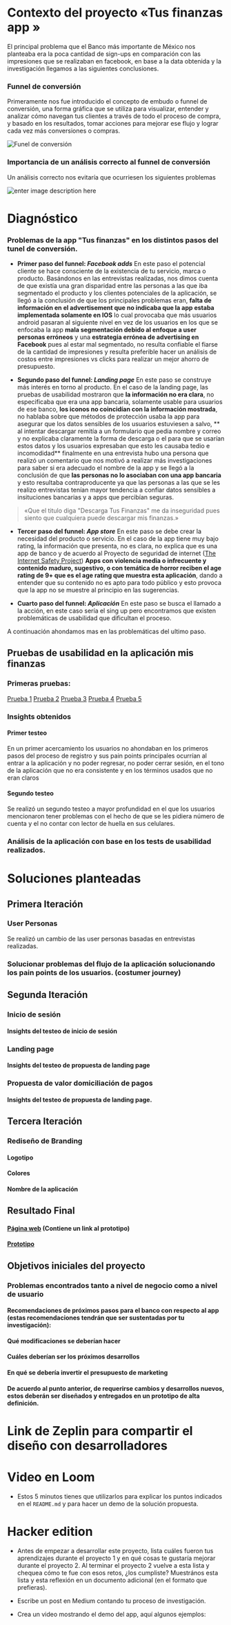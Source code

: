 # Contexto del proyecto «Tus finanzas app »
El principal problema que el Banco más importante de México nos planteaba era la poca cantidad de sign-ups en comparación con las impresiones que se realizaban en facebook, en base a la data obtenida y la investigación llegamos a las siguientes conclusiones.

### Funnel de conversión
Primeramente  nos fue introducido el concepto de embudo o funnel de conversión,  una forma gráfica que se utiliza para visualizar, entender y analizar cómo navegan tus clientes a través de todo el proceso de compra,  y basado en los resultados, tomar acciones para mejorar ese flujo y lograr cada vez más conversiones o compras.

![Funel de conversión ](https://www.nal3.com/sites/default/files/common/embudo-de-conversion-agencia-de-comunicacion-barcelona.png)

### Importancia de un análisis correcto al funnel de conversión
Un análisis correcto nos evitaría que ocurriesen los siguientes problemas

![enter image description here](https://www.nal3.com/sites/default/files/common/embudo-de-conversion-agencia-de-comunicacion-barcelona2.png)

 # Diagnóstico
 ### Problemas de la app "Tus finanzas" en los distintos pasos del tunel de conversión.
 -   **Primer paso del funnel: *Facebook adds***  En este paso el potencial cliente se hace consciente de la existencia de tu servicio, marca o producto.
 Basándonos en las entrevistas realizadas, nos dimos cuenta de que existía una gran disparidad entre las personas a las que iba segmentado el producto y los clientes potenciales de la aplicación, se llegó a la conclusión de que los principales problemas eran, **falta de información en el advertisement que no indicaba que la app estaba implementada solamente en IOS** lo cual provocaba que más usuarios android pasaran al siguiente nivel en vez de los usuarios en los que se enfocaba la app **mala segmentación debido al enfoque a user personas erróneos** y  una **estrategia errónea de advertising en Facebook** pues al estar mal segmentado, no resulta confiable el fiarse de la cantidad de impresiones y resulta preferible hacer un análisis de costos entre impresiones vs clicks para realizar un mejor ahorro de presupuesto.
 
 -   **Segundo paso del funnel: *Landing page***  En este paso se construye más interés en torno al producto. En el caso de la landing page, las pruebas de usabilidad mostraron que **la información no era clara**, no especificaba que era una app bancaria, solamente  usable para usuarios de ese banco, **los iconos no coincidían con la información mostrada**, no hablaba sobre que métodos de protección usaba la app para asegurar que los datos sensibles de los usuarios estuviesen a salvo, ** al intentar descargar remitía a un formulario que pedia  nombre y  correo y no explicaba claramente la forma de descarga o el para que se usarían estos datos y los usuarios expresaban que esto les causaba tedio e incomodidad** finalmente en una entrevista hubo una persona que realizó un comentario que nos motivó a realizar más investigaciones para saber si era adecuado el nombre de la app y se llegó a la conclusión de que **las personas no lo asociaban con una app bancaria** y esto resultaba contraproducente ya que las personas a las que se les realizo entrevistas tenían mayor tendencia a confiar datos sensibles a insituciones bancarias y a apps que percibían seguras.

>  «Que el titulo diga "Descarga Tus Finanzas" me da inseguridad pues siento que cualquiera puede descargar mis finanzas.»


 -   **Tercer paso del funnel: *App store*** En este paso se debe crear la necesidad del producto o servicio. En el caso de la app tiene muy bajo rating, la información que presenta, no es clara, no explica que es una app de banco y de acuerdo al  Proyecto de seguridad de internet ([The Internet Safety Project](http://www.internetsafetyproject.org/wiki/apple%E2%80%99s-app-rating-system))  **Apps con violencia media o infrecuente y contenido maduro, sugestivo, o con temática de horror reciben el age rating de 9+ que es el age rating que muestra esta aplicación**, dando a entender que su contenido no es apto para todo público y esto provoca que la app no se muestre al principio en las sugerencias.
 
 -   **Cuarto paso del funnel: *Aplicación*** En este paso se busca el llamado a la acción, en este caso sería el sing up pero encontramos que existen problemáticas de usabilidad que dificultan el proceso.
 
 A continuación ahondamos mas en las problemáticas del ultimo paso.

## Pruebas de usabilidad en la aplicación mis finanzas

### Primeras pruebas:
[Prueba 1](https://www.useloom.com/share/ee1288dda0ec455cbe50f2b2a15b22f3)
[Prueba 2](https://www.useloom.com/share/bb07cbaadc9f4b7981f6e80efd7bf56a)
[Prueba 3](https://www.useloom.com/share/ee1288dda0ec455cbe50f2b2a15b22f3)
[Prueba 4](https://www.useloom.com/share/a2350deb03054d57abbd83a49f486983)
[Prueba 5](https://www.useloom.com/share/e69122b37a1442508c0574ed6e351435)

### Insights obtenidos
#### Primer testeo
En un primer acercamiento los usuarios no ahondaban en los primeros pasos del proceso de registro y sus pain points principales ocurrían al entrar a la aplicación y no poder regresar, no poder cerrar sesión, en el tono de la aplicación que no era consistente y en los términos usados que no eran claros
#### Segundo testeo
Se realizó un segundo testeo a mayor profundidad en el que los usuarios mencionaron tener problemas con el hecho de que se les pidiera número de cuenta y el no contar con lector de huella en sus celulares.

### Análisis de la aplicación con base en los tests de usabilidad realizados.









# Soluciones planteadas
## Primera Iteración
### User Personas
Se realizó un cambio de las user personas basadas en entrevistas realizadas.

### Solucionar problemas del flujo de la aplicación solucionando los pain points de los usuarios. (costumer journey)

## Segunda Iteración
### Inicio de sesión
#### Insights del testeo de inicio de sesión
### Landing page
#### Insights del testeo de propuesta de landing page
### Propuesta de valor domiciliación de pagos
#### Insights del testeo de propuesta de landing page.

## Tercera Iteración
### Rediseño de Branding
#### Logotipo
#### Colores
#### Nombre de la aplicación

## Resultado Final

#### [Página web](http://adrianas-fantabulous-project.webflow.io/) (Contiene un link al prototipo) 
#### [Prototipo](https://marvelapp.com/9fe3gea/screen/48270813)


## Objetivos iniciales del proyecto
###  Problemas encontrados tanto a nivel de negocio como a nivel de usuario
####  Recomendaciones de próximos pasos para el banco con respecto al app (estas recomendaciones tendrán que ser sustentadas por tu investigación):
 ####  Qué modificaciones se deberían hacer
 ####  Cuáles deberían ser los próximos desarrollos
####  En qué se debería invertir el presupuesto de marketing
####  De acuerdo al punto anterior, de requerirse cambios y desarrollos nuevos, estos deberán ser diseñados y entregados en un prototipo de alta definición.
# Link de Zeplin para compartir el diseño con desarrolladores

# Video en Loom 
-   Estos 5 minutos tienes que utilizarlos para explicar los puntos indicados en el  `README.md`  y para hacer un demo de la solución propuesta.


# Hacker edition

-   Antes de empezar a desarrollar este proyecto, lista cuáles fueron tus aprendizajes durante el proyecto 1 y en qué cosas te gustaría mejorar durante el proyecto 2. Al terminar el proyecto 2 vuelve a esta lista y chequea cómo te fue con esos retos, ¿los cumpliste? Muestrános esta lista y esta reflexión en un documento adicional (en el formato que prefieras).

-   Escribe un post en Medium contando tu proceso de investigación.
-   Crea un video mostrando el demo del app, aquí algunos ejemplos:

